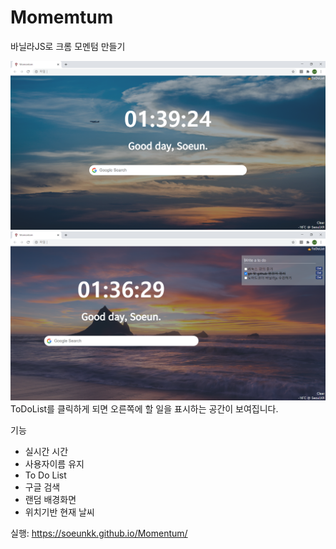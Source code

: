 # Momemtum
바닐라JS로 크롬 모멘텀 만들기

![screenshot2](./images/screenshot2.png)
![screenshot3](./images/screenshot3.png)
ToDoList를 클릭하게 되면 오른쪽에 할 일을 표시하는 공간이 보여집니다.

기능
- 실시간 시간
- 사용자이름 유지
- To Do List
- 구글 검색
- 랜덤 배경화면
- 위치기반 현재 날씨

실행: https://soeunkk.github.io/Momentum/
